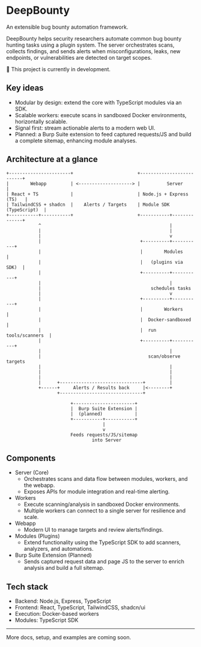 # DeepBounty

An extensible bug bounty automation framework.

DeepBounty helps security researchers automate common bug bounty hunting tasks using a plugin system. The server orchestrates scans, collects findings, and sends alerts when misconfigurations, leaks, new endpoints, or vulnerabilities are detected on target scopes.

🚧 This project is currently in development.

## Key ideas

-   Modular by design: extend the core with TypeScript modules via an SDK.
-   Scalable workers: execute scans in sandboxed Docker environments, horizontally scalable.
-   Signal first: stream actionable alerts to a modern web UI.
-   Planned: a Burp Suite extension to feed captured requests/JS and build a complete sitemap, enhancing module analyses.

## Architecture at a glance

```text
+-----------------------+                        +--------------------------+
|        Webapp         | <--------------------> |          Server          |
| React + TS            |                        | Node.js + Express (TS)   |
| TailwindCSS + shadcn  |    Alerts / Targets    | Module SDK (TypeScript)  |
+-----------+-----------+                        +-----------+--------------+
            ^                                                |
            |                                                |
            |                                                v
            |                                     +----------+-----------+
            |                                     |        Modules       |
            |                                     |   (plugins via SDK)  |
            |                                     +----------+-----------+
            |                                                |
            |                                         schedules tasks
            |                                                v
            |                                     +----------+-----------+
            |                                     |        Workers       |
            |                                     |  Docker-sandboxed    |
            |                                     |  run tools/scanners  |
            |                                     +----------+-----------+
            |                                                |
            |                                        scan/observe targets
            |                                                |
            |                                                |
            |                                                |
            |      +-------------------------------+         |
            +------+     Alerts / Results back     |<--------+
                   +-------------------------------+

                        +-----------------------+
                        |  Burp Suite Extension |
                        |  (planned)            |
                        +-----------+-----------+
                                    |
                                    v
                        Feeds requests/JS/sitemap
                                into Server
```

## Components

-   Server (Core)
    -   Orchestrates scans and data flow between modules, workers, and the webapp.
    -   Exposes APIs for module integration and real-time alerting.
-   Workers
    -   Execute scanning/analysis in sandboxed Docker environments.
    -   Multiple workers can connect to a single server for resilience and scale.
-   Webapp
    -   Modern UI to manage targets and review alerts/findings.
-   Modules (Plugins)
    -   Extend functionality using the TypeScript SDK to add scanners, analyzers, and automations.
-   Burp Suite Extension (Planned)
    -   Sends captured request data and page JS to the server to enrich analysis and build a full sitemap.

## Tech stack

-   Backend: Node.js, Express, TypeScript
-   Frontend: React, TypeScript, TailwindCSS, shadcn/ui
-   Execution: Docker-based workers
-   Modules: TypeScript SDK

---

More docs, setup, and examples are coming soon.
